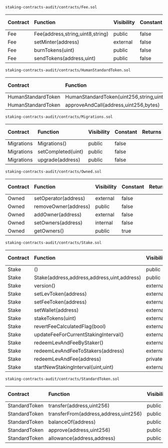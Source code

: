 `staking-contracts-audit/contracts/Fee.sol`

| Contract | Function                         | Visibility | Constant | Returns | Modifiers                       | Static Analysis | Test Coverage | Functional Analysis |
|:---------|:---------------------------------|:-----------|:---------|:--------|:--------------------------------|:----------------|:--------------|:--------------------|
| Fee      | Fee(address,string,uint8,string) | public     | false    |         | notEmpty,notEmpty               |                 |               |                     |
| Fee      | setMinter(address)               | external   | false    |         | onlyOwner,validAddress          |                 |               |                     |
| Fee      | burnTokens(uint)                 | public     | false    |         | notZero                         |                 |               |                     |
| Fee      | sendTokens(address,uint)         | public     | false    |         | onlyMinter,validAddress,notZero |                 |               |                     |

`staking-contracts-audit/contracts/HumanStandardToken.sol`

| Contract           | Function                                        | Visibility | Constant | Returns | Modifiers | Static Analysis | Test Coverage | Functional Analysis |
|:-------------------|:------------------------------------------------|:-----------|:---------|:--------|:----------|:----------------|:--------------|:--------------------|
| HumanStandardToken | HumanStandardToken(uint256,string,uint8,string) | public     | false    |         |           |                 |               |                     |
| HumanStandardToken | approveAndCall(address,uint256,bytes)           | public     | false    | success |           |                 |               |                     |


`staking-contracts-audit/contracts/Migrations.sol`


| Contract   | Function           | Visibility | Constant | Returns | Modifiers  | Static Analysis | Test Coverage | Functional Analysis |
|:-----------|:-------------------|:-----------|:---------|:--------|:-----------|:----------------|:--------------|:--------------------|
| Migrations | Migrations()       | public     | false    |         |            |                 |               |                     |
| Migrations | setCompleted(uint) | public     | false    |         | restricted |                 |               |                     |
| Migrations | upgrade(address)   | public     | false    |         | restricted |                 |               |                     |


`staking-contracts-audit/contracts/Owned.sol`

| Contract | Function             | Visibility | Constant | Returns | Modifiers | Static Analysis | Test Coverage | Functional Analysis |
|:---------|:---------------------|:-----------|:---------|:--------|:----------|:----------------|:--------------|:--------------------|
| Owned    | setOperator(address) | external   | false    |         | onlyOwner |                 |               |                     |
| Owned    | removeOwner(address) | public     | false    |         | onlyOwner |                 |               |                     |
| Owned    | addOwner(address)    | external   | false    |         | onlyOwner |                 |               |                     |
| Owned    | setOwners(address)   | internal   | false    |         |           |                 |               |                     |
| Owned    | getOwners()          | public     | true     |         |           |                 |               |                     |

`staking-contracts-audit/contracts/Stake.sol`

| Contract | Function                                    | Visibility | Constant | Returns | Modifiers                                      | Static Analysis | Test Coverage | Functional Analysis |
|:---------|:--------------------------------------------|:-----------|:---------|:--------|:-----------------------------------------------|:----------------|:--------------|:--------------------|
| Stake    | ()                                          | public     | false    |         | payable                                        |                 |               |                     |
| Stake    | Stake(address,address,address,uint,address) | public     | false    |         | validAddress,validAddress,validAddress,notZero |                 |               |                     |
| Stake    | version()                                   | external   | false    | string  | pure                                           |                 |               |                     |
| Stake    | setLevToken(address)                        | external   | false    |         | validAddress,onlyOwner                         |                 |               |                     |
| Stake    | setFeeToken(address)                        | external   | false    |         | validAddress,onlyOwner                         |                 |               |                     |
| Stake    | setWallet(address)                          | external   | false    |         | validAddress,onlyOwner                         |                 |               |                     |
| Stake    | stakeTokens(uint)                           | external   | false    |         | isStaking,notZero                              |                 |               |                     |
| Stake    | revertFeeCalculatedFlag(bool)               | external   | false    |         | onlyOwner,isDoneStaking                        |                 |               |                     |
| Stake    | updateFeeForCurrentStakingInterval()        | external   | false    |         | onlyOperator,isDoneStaking                     |                 |               |                     |
| Stake    | redeemLevAndFeeByStaker()                   | external   | false    |         |                                                |                 |               |                     |
| Stake    | redeemLevAndFeeToStakers(address)           | external   | false    |         | onlyOperator                                   |                 |               |                     |
| Stake    | redeemLevAndFee(address)                    | private    | false    |         | validAddress,isDoneStaking                     |                 |               |                     |
| Stake    | startNewStakingInterval(uint,uint)          | external   | false    |         | notZero,notZero,onlyOperator,isDoneStaking     |                 |               |                     |

`staking-contracts-audit/contracts/StandardToken.sol`

| Contract      | Function                              | Visibility | Constant | Returns   | Modifiers | Static Analysis | Test Coverage | Functional Analysis |
|:--------------|:--------------------------------------|:-----------|:---------|:----------|:----------|:----------------|:--------------|:--------------------|
| StandardToken | transfer(address,uint256)             | public     | false    | success   |           |                 |               |                     |
| StandardToken | transferFrom(address,address,uint256) | public     | false    | success   |           |                 |               |                     |
| StandardToken | balanceOf(address)                    | public     | true     | balance   |           |                 |               |                     |
| StandardToken | approve(address,uint256)              | public     | false    | success   |           |                 |               |                     |
| StandardToken | allowance(address,address)            | public     | true     | remaining |           |                 |               |                     |

